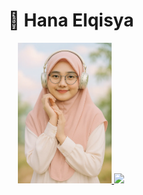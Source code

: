 <h1 align="center">💎 Hana Elqisya</h1>

<div align="center">
  <a href="https://raw.githubusercontent.com/DxrRin/ai_source/refs/heads/Hana_Elqisya/image/hana_avatar.webp" target="_blank">
    <img src="image/hana_avatar.webp" width="150"/>
  </a>
  <a href="https://raw.githubusercontent.com/DxrRin/ai_source/refs/heads/Hana_Elqisya/image/hana_background.webp" target="_blank">
    <img src="image/hana_background.webp" width="225"/>
  </a> 
</div>
